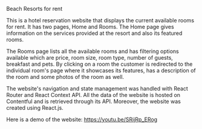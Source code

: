 Beach Resorts for rent

This is a hotel reservation website that displays the current available rooms for rent. It has two pages, Home and Rooms. 
The Home page gives information on the services provided at the resort and also its featured rooms. 

The Rooms page lists all the available rooms and has filtering options available which are price, room size, room type, number of guests, breakfast and pets. By clicking on a room the customer is redirected to the individual room's page where it showcases its features, has a description of the room and some photos of the room as well. 

The website's navigation and state management was handled with React Router and React Context API. All the data of the website is hosted on Contentful and is retrieved through its API. Moreover, the website was created using React.js.

Here is a demo of the website: https://youtu.be/SRijRp_ERog
